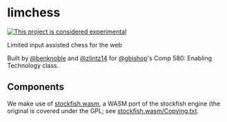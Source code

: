 # limchess

[![This project is considered experimental](https://img.shields.io/badge/status-experimental-critical.svg)](https://benknoble.github.io/status/experimental/)

Limited input assisted chess for the web

Built by [@benknoble](https://github.com/benknoble) and
[@zlintz14](https://github.com/zlintz14) for
[@gbishop](https://github.com/gbishop)'s Comp 580: Enabling Technology class.

## Components

We make use of [stockfish.wasm](https://github.com/niklasf/stockfish.wasm),
a WASM port of the stockfish engine (the original is covered under the GPL; see
[stockfish.wasm/Copying.txt](stockfish.wasm/Copying.txt).
